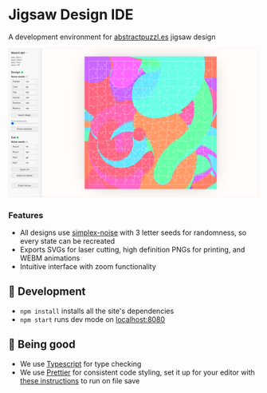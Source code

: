 # Jigsaw Design IDE

A development environment for [abstractpuzzl.es](http://abstractpuzzl.es/) jigsaw design

![Screenshot of interface](/screenshot.png?raw=true)

### Features

- All designs use [simplex-noise](https://www.npmjs.com/package/simplex-noise) with 3 letter seeds for randomness, so every state can be recreated
- Exports SVGs for laser cutting, high definition PNGs for printing, and WEBM animations
- Intuitive interface with zoom functionality

## :raised_hands: Development

- `npm install` installs all the site's dependencies
- `npm start` runs dev mode on [localhost:8080](http://localhost:8080)

## :construction_worker: Being good

- We use [Typescript](https://www.typescriptlang.org/) for type checking
- We use [Prettier](https://prettier.io/) for consistent code styling, set it up for your editor with [these instructions](https://prettier.io/docs/en/editors.html) to run on file save
